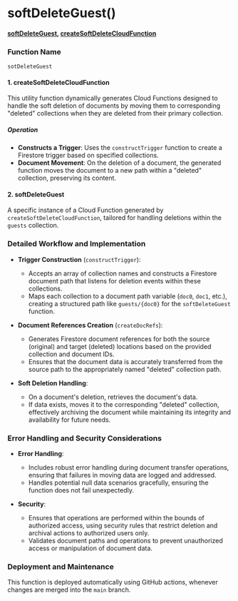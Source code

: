 # softDeleteGuest()

#### [softDeleteGuest](https://github.com/yeatmanlab/roar-firebase-functions/blob/e784650492722d24069aa9b0704d1873ea5dafee/gse-roar-assessment/functions/src/index.ts#L44), [createSoftDeleteCloudFunction](https://github.com/yeatmanlab/roar-firebase-functions/blob/e784650492722d24069aa9b0704d1873ea5dafee/gse-roar-assessment/functions/src/soft-delete.ts#L55)

### Function Name
`sotDeleteGuest`

#### 1. **createSoftDeleteCloudFunction**
This utility function dynamically generates Cloud Functions designed to handle the soft deletion of documents by moving them to corresponding "deleted" collections when they are deleted from their primary collection.

##### Operation
- **Constructs a Trigger**: Uses the `constructTrigger` function to create a Firestore trigger based on specified collections.
- **Document Movement**: On the deletion of a document, the generated function moves the document to a new path within a "deleted" collection, preserving its content.

#### 2. **softDeleteGuest**
A specific instance of a Cloud Function generated by `createSoftDeleteCloudFunction`, tailored for handling deletions within the `guests` collection.

### Detailed Workflow and Implementation

- **Trigger Construction** (`constructTrigger`):
  - Accepts an array of collection names and constructs a Firestore document path that listens for deletion events within these collections.
  - Maps each collection to a document path variable (`doc0`, `doc1`, etc.), creating a structured path like `guests/{doc0}` for the `softDeleteGuest` function.

- **Document References Creation** (`createDocRefs`):
  - Generates Firestore document references for both the source (original) and target (deleted) locations based on the provided collection and document IDs.
  - Ensures that the document data is accurately transferred from the source path to the appropriately named "deleted" collection path.

- **Soft Deletion Handling**:
  - On a document's deletion, retrieves the document's data.
  - If data exists, moves it to the corresponding "deleted" collection, effectively archiving the document while maintaining its integrity and availability for future needs.

### Error Handling and Security Considerations

- **Error Handling**:
  - Includes robust error handling during document transfer operations, ensuring that failures in moving data are logged and addressed.
  - Handles potential null data scenarios gracefully, ensuring the function does not fail unexpectedly.

- **Security**:
  - Ensures that operations are performed within the bounds of authorized access, using security rules that restrict deletion and archival actions to authorized users only.
  - Validates document paths and operations to prevent unauthorized access or manipulation of document data.

### Deployment and Maintenance

This function is deployed automatically using GitHub actions, whenever changes are merged into the `main` branch.
